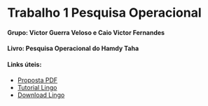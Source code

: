 # Trabalho 1 Pesquisa Operacional

#### Grupo: Victor Guerra Veloso e Caio Victor Fernandes
#### Livro: Pesquisa Operacional do Hamdy Taha
#### Links úteis: 

- [Proposta PDF](https://www2.cead.ufv.br/sistemas/pvanet/files/conteudo/4652/trabalho12018.pdf)
- [Tutorial Lingo](http://math.tongji.edu.cn/model/docs/lingo3.pdf)
- [Download Lingo](https://www.lindo.com/index.php/ls-downloads/try-lingo)
